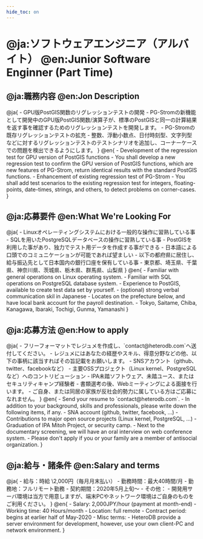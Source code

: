 ```yaml
---
hide_toc: on
---
```


<h1 class="section" id="position_00">
@ja:ソフトウェアエンジニア（アルバイト）
@en:Junior Software Enginner (Part Time)
</h1>

<h2>
@ja:職務内容
@en:Jon Description
</h2>
@ja{
- GPU版PostGIS関数のリグレッションテストの開発
    - PG-Stromの新機能として開発中のGPU版PostGIS関数/演算子が、標準のPostGISと同一の計算結果を返す事を確認するためのリグレッションテストを開発します。
- PG-Stromの既存リグレッションテストの拡充
    - 整数、浮動小数点、日付時刻型、文字列型などに対するリグレッションテストのテストシナリオを追加し、コーナーケースでの問題を検出できるようにします。
}
@en{
- Development of the regression test for GPU version of PostGIS functions
    - You shall develop a new regression test to confirm the GPU version of PostGIS functions, which are new features of PG-Strom, return identical results with the standard PostGIS functions.
- Enhancement of existing regression test of PG-Strom
    - You shall add test scenarios to the existing regression test for integers, floating-points, date-times, strings, and others, to detect problems on corner-cases.
}

<h2>
@ja:応募要件
@en:What We're Looking For
</h2>
@ja{
- Linuxオペレーティングシステムにおける一般的な操作に習熟している事
- SQLを用いたPostgreSQLデータベースの操作に習熟している事
- PostGISを利用した事があり、独力でテスト用データを作成する事ができる
- 日本語による口頭でのコミュニケーションが可能であれば望ましい
- 以下の都府県に居住し、給与振込先として日本国内の銀行口座を保有している事
    - 東京都、埼玉県、千葉県、神奈川県、茨城県、栃木県、群馬県、山梨県
}
@en{
- Familiar with general operations on Linux operating system.
- Familiar with SQL operations on PostgreSQL database system.
- Experience to PostGIS, available to create test data set by yourself.
- (optional) strong verbal communication skil in Japanese
- Locates on the prefecture below, and have local bank account for the payroll destination.
    - Tokyo, Saitame, Chiba, Kanagawa, Ibaraki, Tochigi, Gunma, Yamanashi
}
<h2>
@ja:応募方法
@en:How to apply
</h2>
@ja{
- フリーフォーマットでレジュメを作成し、`contact@heterodb.com`へ送付してください。
- レジュメにはあなたの経歴やスキル、得意分野などの他、以下の事柄に該当すればその旨記載をお願いします。
    - SNSアカウント（github、twitter、facebookなど）
    - 主要OSSプロジェクト（Linux kernel、PostgreSQLなど）へのコントリビューション
    - IPA未踏ソフトウェア、未踏ユース、またはセキュリティキャンプ経験者
- 書類選考の後、Webミーティングによる面接を行います。
- ご自身、または同居の家族が反社会的勢力に属している方はご応募になれません。
}
@en{
- Send your resume to `contact@heterodb.com`.
- In addition to your background, skills and professionals, please write down the following items, if any.
    - SNA account (github, twitter, facebook, ...)
    - Contributions to major open source projects (Linux kernel, PostgreSQL, ...)
    - Graduation of IPA Mitoh Project, or security camp.
- Next to the documentary screening, we will have an oral interview on web conference system.
- Please don't apply if you or your family are a member of antisocial organization.
}


<h2>
@ja:給与・諸条件
@en:Salary and terms
</h2>
@ja{
- 給与：時給 \2,000円（毎月月末払い）
- 勤務時間：最大40時間/月
- 勤務地：フルリモート勤務
- 契約期間：2020年5月上旬～
- その他：
    - 開発用サーバ環境は当方で用意しますが、端末PCやネットワーク環境はご自身のものをご利用ください。
}
@en{
- Salary: 2,000JPY/hour (payment at month-end)
- Working time: 40 Hours/month
- Location: full remote
- Contract period: begins at earlier half of May-2020
- Misc terms:
    - HeteroDB provide a server environment for development, however, use your own client-PC and network environment.
}

